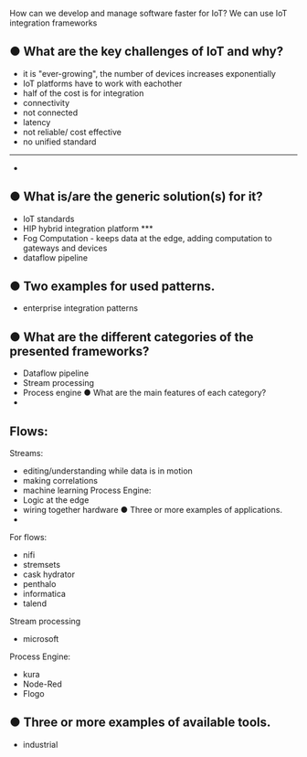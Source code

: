 How can we develop and manage software faster for IoT?
We can use IoT integration frameworks


● What are the key challenges of IoT and why?
-
- it is "ever-growing", the number of devices increases exponentially
- IoT platforms have to work with eachother
- half of the cost is for integration
- connectivity
- not connected
- latency
- not reliable/ cost effective
- no unified standard
-----
- 

● What is/are the generic solution(s) for it?
-
- IoT standards
- HIP hybrid integration platform ***
- Fog Computation - keeps data at the edge, adding computation to gateways and devices
- dataflow pipeline 

● Two examples for used patterns.
-
- enterprise integration patterns


● What are the different categories of the presented
frameworks?
-
- Dataflow pipeline
- Stream processing
- Process engine
● What are the main features of each category?
-
Flows:
- 

Streams:
- editing/understanding while data is in motion
- making correlations
- machine learning
Process Engine:
- Logic at the edge
- wiring together hardware
● Three or more examples of applications.
-
For flows:
- nifi
- stremsets
- cask hydrator
- penthalo
- informatica
- talend

Stream processing
- microsoft

Process Engine:
- kura
- Node-Red
- Flogo

● Three or more examples of available tools.
-
- industrial 